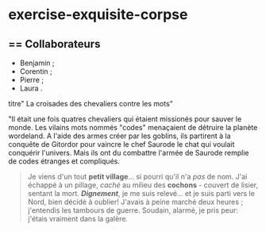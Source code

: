 # exercise-exquisite-corpse
## == Collaborateurs

* Benjamin ;
* Corentin ;
* Pierre ;
* Laura .


titre" La croisades des chevaliers contre les mots"

"Il était une fois quatres chevaliers qui étaient missionés pour sauver le monde. Les vilains mots nommés "codes" menaçaient de détruire la planète wordeland. A l'aide des armes créer par les goblins, ils partirent à la conquête de Gitordor pour vaincre le chef Saurode le chat qui voulait conquérir l'univers. Mais ils ont du combattre l'armée de Saurode remplie de codes étranges et compliqués.

> Je viens d'un tout **petit village**... si pourri qu'il n'a *pas* de nom. J'ai échappé à un pillage, _caché_ au milieu des **cochons** - couvert de lisier, sentant la mort.
> ***Dignement***, je me suis relevé... et je suis parti vers le Nord, bien décidé à oublier!
> J'avais à peine marché deux heures ; j'entendis les tambours de guerre. Soudain, alarmé, je pris peur: j'étais vraiment dans la galère. 
